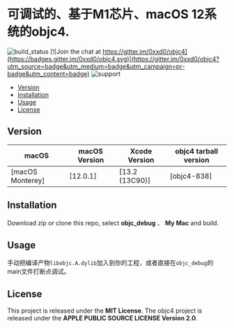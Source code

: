 # 可调试的、基于M1芯片、macOS 12系统的objc4.

<!-- # **objc runtime**  -->
![build_status](https://github.com/0xxd0/objc4/workflows/build/badge.svg) 
[![Join the chat at https://gitter.im/0xxd0/objc4](https://badges.gitter.im/0xxd0/objc4.svg)](https://gitter.im/0xxd0/objc4?utm_source=badge&utm_medium=badge&utm_campaign=pr-badge&utm_content=badge) 
![support](https://img.shields.io/badge/support-macOS%20%7C%20iOS-orange.svg)

- [Version](#Version)
- [Installation](#Installation)
- [Usage](#Usage)
- [License](#license)


## **Version**

| macOS | macOS Version | Xcode Version | objc4 tarball version |
| - | - | - | - |
| [macOS Monterey] | [12.0.1] | [13.2 (13C90)] | [objc4-838] |

## **Installation**

Download zip or clone this repo, select **objc_debug** 、 **My Mac** and build.


## **Usage**

手动把编译产物`libobjc.A.dylib`加入到你的工程，或者直接在`objc_debug`的main文件打断点调试。


## License
This project is released under the **MIT License**. The objc4 project is released under the **APPLE PUBLIC SOURCE LICENSE Version 2.0**.

